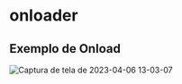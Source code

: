 # onloader
## Exemplo de Onload

![Captura de tela de 2023-04-06 13-03-07](https://user-images.githubusercontent.com/105306316/230434812-19997a99-dbc0-4266-883c-103c527189e2.png)
